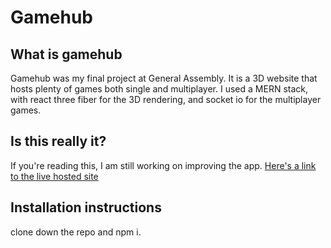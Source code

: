 # Gamehub



## What is gamehub

Gamehub was my final project at General Assembly. It is a 3D website that hosts plenty of games both single and multiplayer. I used a MERN stack, with react three fiber for the 3D rendering, and socket io for the multiplayer games. 


## Is this really it?

If you're reading this, I am still working on improving the app. [Here's a link to the live hosted site](https://project4gamehub.herokuapp.com)


## Installation instructions
clone down the repo and npm i.


